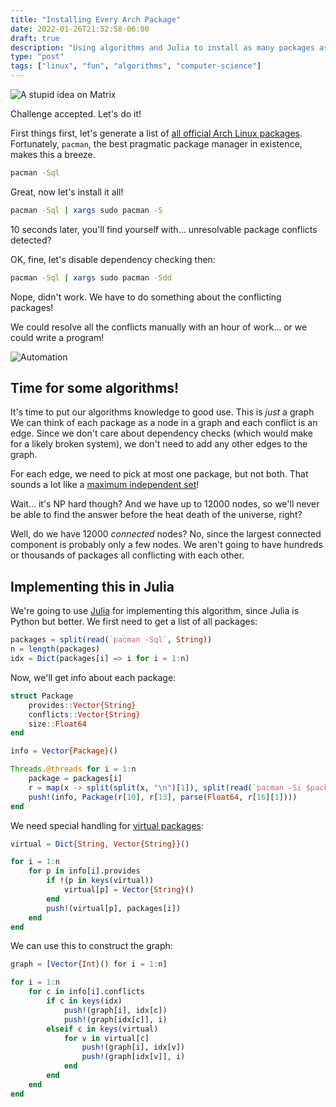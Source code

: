 ```yaml
---
title: "Installing Every Arch Package"
date: 2022-01-26T21:52:58-06:00
draft: true
description: "Using algorithms and Julia to install as many packages as possible from the Arch Linux official repositories"
type: "post"
tags: ["linux", "fun", "algorithms", "computer-science"]
---
```



![A stupid idea on Matrix](/images/install-every-arch-package-matrix.png)

Challenge accepted. Let's do it!

First things first, let's generate a list of [all official Arch Linux packages](https://archlinux.org/packages/). Fortunately, `pacman`, the best pragmatic package manager in existence, makes this a breeze.
```sh
pacman -Sql
```

Great, now let's install it all!
```sh
pacman -Sql | xargs sudo pacman -S
```

10 seconds later, you'll find yourself with... unresolvable package conflicts detected?

OK, fine, let's disable dependency checking then:
```sh
pacman -Sql | xargs sudo pacman -Sdd
```

Nope, didn't work. We have to do something about the conflicting packages!

We could resolve all the conflicts manually with an hour of work... or we could write a program!

![Automation](https://imgs.xkcd.com/comics/automation.png)

## Time for some algorithms!

It's time to put our algorithms knowledge to good use. This is *just* a graph We can think of each package as a node in a graph and each conflict is an edge. Since we don't care about dependency checks (which would make for a likely broken system), we don't need to add any other edges to the graph.

For each edge, we need to pick at most one package, but not both. That sounds a lot like a [maximum independent set](https://en.wikipedia.org/wiki/Maximum_independent_set)!

Wait... it's NP hard though? And we have up to 12000 nodes, so we'll never be able to find the answer before the heat death of the universe, right?

Well, do we have 12000 *connected* nodes? No, since the largest connected component is probably only a few nodes. We aren't going to have hundreds or thousands of packages all conflicting with each other.

## Implementing this in Julia

We're going to use [Julia](https://julialang.org/) for implementing this algorithm, since Julia is Python but better. We first need to get a list of all packages:
```jl
packages = split(read(`pacman -Sql`, String))
n = length(packages)
idx = Dict(packages[i] => i for i = 1:n)
```

Now, we'll get info about each package:
```jl
struct Package
    provides::Vector{String}
    conflicts::Vector{String}
    size::Float64
end

info = Vector{Package}()

Threads.@threads for i = 1:n
    package = packages[i]
    r = map(x -> split(split(x, "\n")[1]), split(read(`pacman -Si $package`, String), " : "))
    push!(info, Package(r[10], r[13], parse(Float64, r[16][1])))
end
```

We need special handling for [virtual packages](https://wiki.archlinux.org/title/Pacman#Virtual_packages):
```jl
virtual = Dict{String, Vector{String}}()

for i = 1:n
	for p in info[i].provides
		if !(p in keys(virtual))
			virtual[p] = Vector{String}()
		end
		push!(virtual[p], packages[i])
	end
end
```

We can use this to construct the graph:
```jl
graph = [Vector{Int}() for i = 1:n]

for i = 1:n
	for c in info[i].conflicts
		if c in keys(idx)
			push!(graph[i], idx[c])
			push!(graph[idx[c]], i)
		elseif c in keys(virtual)
			for v in virtual[c]
				push!(graph[i], idx[v])
				push!(graph[idx[v]], i)
			end
		end
	end
end
```